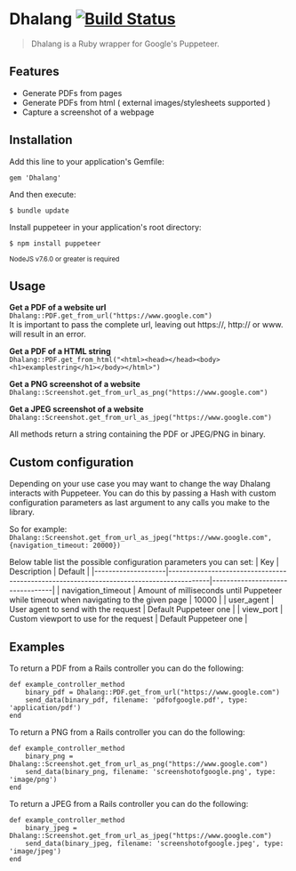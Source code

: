 # Dhalang [![Build Status](https://travis-ci.com/NielsSteensma/Dhalang.svg?token=XZgKAByw2KZjcrsCh8gW&branch=master)](https://travis-ci.com/NielsSteensma/Dhalang)

> Dhalang is a Ruby wrapper for Google's Puppeteer.


## Features
* Generate PDFs from pages
* Generate PDFs from html ( external images/stylesheets supported )  
* Capture a screenshot of a webpage

## Installation
Add this line to your application's Gemfile:

    gem 'Dhalang'

And then execute:

    $ bundle update

Install puppeteer in your application's root directory:

    $ npm install puppeteer

<sub>NodeJS v7.6.0 or greater is required</sub>
## Usage
__Get a PDF of a website url__  
`Dhalang::PDF.get_from_url("https://www.google.com")`  
It is important to pass the complete url, leaving out https://, http:// or www. will result in an error.
  
__Get a PDF of a HTML string__  
`Dhalang::PDF.get_from_html("<html><head></head><body><h1>examplestring</h1></body></html>")`  

__Get a PNG screenshot of a website__  
`Dhalang::Screenshot.get_from_url_as_png("https://www.google.com")`  

__Get a JPEG screenshot of a website__  
`Dhalang::Screenshot.get_from_url_as_jpeg("https://www.google.com")`  

All methods return a string containing the PDF or JPEG/PNG in binary.   
  
  
  
## Custom configuration
Depending on your use case you may want to change the way Dhalang interacts with Puppeteer. You can do this by passing a Hash with custom configuration parameters as last argument to any calls you make to the library.

So for example:
`Dhalang::Screenshot.get_from_url_as_jpeg("https://www.google.com", {navigation_timeout: 20000})`  

Below table list the possible configuration parameters you can set:
| Key                | Description                                                                             | Default                         |
|--------------------|-----------------------------------------------------------------------------------------|---------------------------------|
| navigation_timeout | Amount of milliseconds until Puppeteer while timeout when navigating to the given page  | 10000                           |
| user_agent         | User agent to send with the request                                                     | Default Puppeteer one           |
| view_port          | Custom viewport to use for the request                                                  | Default Puppeteer one           |

## Examples
To return a PDF from a Rails controller you can do the following:  
```
def example_controller_method  
    binary_pdf = Dhalang::PDF.get_from_url("https://www.google.com")  
    send_data(binary_pdf, filename: 'pdfofgoogle.pdf', type: 'application/pdf')  
end
```

To return a PNG from a Rails controller you can do the following:  
```
def example_controller_method  
    binary_png = Dhalang::Screenshot.get_from_url_as_png("https://www.google.com")
    send_data(binary_png, filename: 'screenshotofgoogle.png', type: 'image/png')   
end
```

To return a JPEG from a Rails controller you can do the following:  
```
def example_controller_method  
    binary_jpeg = Dhalang::Screenshot.get_from_url_as_jpeg("https://www.google.com")
    send_data(binary_jpeg, filename: 'screenshotofgoogle.jpeg', type: 'image/jpeg')   
end
```
